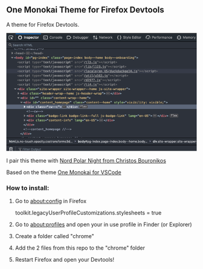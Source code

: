 ## One Monokai Theme for Firefox Devtools
A theme for Firefox Devtools.

![One Monokai Firefox Devtools](/theme.png)

I pair this theme with [Nord Polar Night from Christos Bouronikos](https://github.com/ChristosBouronikos/Nord-Polar-Night-Theme)

Based on the theme [One Monokai for VSCode](https://marketplace.visualstudio.com/items?itemName=azemoh.one-monokai)

### How to install:

1. Go to [about:config](about:config) in Firefox

    toolkit.legacyUserProfileCustomizations.stylesheets = true

2. Go to [about:profiles](about:profiles) and open your in use profile in Finder (or Explorer)

3. Create a folder called "chrome"

4. Add the 2 files from this repo to the "chrome" folder

5. Restart Firefox and open your Devtools!
